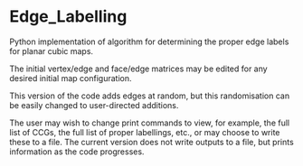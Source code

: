 # Edge_Labelling
Python implementation of algorithm for determining the proper edge labels for planar cubic maps.

The initial vertex/edge and face/edge matrices may be edited for any desired initial map configuration.

This version of the code adds edges at random, but this randomisation can be easily changed to user-directed additions.

The user may wish to change print commands to view, for example, the full list of CCGs, the full list of proper labellings, etc., or may choose to write these to a file. The current version does not write outputs to a file, but prints information as the code progresses.
